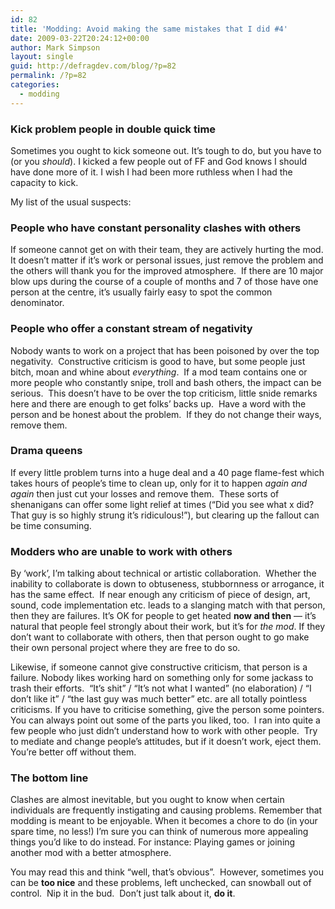 ```yaml
---
id: 82
title: 'Modding: Avoid making the same mistakes that I did #4'
date: 2009-03-22T20:24:12+00:00
author: Mark Simpson
layout: single
guid: http://defragdev.com/blog/?p=82
permalink: /?p=82
categories:
  - modding
---
```

### Kick problem people in double quick time

Sometimes you ought to kick someone out. It&#8217;s tough to do, but you have to (or you <span style="font-style: italic;">should</span>). I kicked a few people out of FF and God knows I should have done more of it. I wish I had been more ruthless when I had the capacity to kick.

My list of the usual suspects:

### People who have constant personality clashes with others

If someone cannot get on with their team, they are actively hurting the mod. It doesn&#8217;t matter if it&#8217;s work or personal issues, just remove the problem and the others will thank you for the improved atmosphere.  If there are 10 major blow ups during the course of a couple of months and 7 of those have one person at the centre, it&#8217;s usually fairly easy to spot the common denominator.

### People who offer a constant stream of negativity

Nobody wants to work on a project that has been poisoned by over the top negativity.  Constructive criticism is good to have, but some people just bitch, moan and whine about _everything_.  If a mod team contains one or more people who constantly snipe, troll and bash others, the impact can be serious.  This doesn&#8217;t have to be over the top criticism, little snide remarks here and there are enough to get folks&#8217; backs up.  Have a word with the person and be honest about the problem.  If they do not change their ways, remove them.

### Drama queens

If every little problem turns into a huge deal and a 40 page flame-fest which takes hours of people&#8217;s time to clean up, only for it to happen <span style="font-style: italic;">again and again</span> then just cut your losses and remove them.  These sorts of shenanigans can offer some light relief at times (&#8220;Did you see what x did?  That guy is so highly strung it&#8217;s ridiculous!&#8221;), but clearing up the fallout can be time consuming.

### Modders who are unable to work with others

By &#8216;work&#8217;, I&#8217;m talking about technical or artistic collaboration.  Whether the inability to collaborate is down to obtuseness, stubbornness or arrogance, it has the same effect.  If near enough any criticism of piece of design, art, sound, code implementation etc. leads to a slanging match with that person, then they are failures. It&#8217;s OK for people to get heated <span style="font-weight: bold;">now and then</span> &#8212; it&#8217;s natural that people feel strongly about their work, but it&#8217;s for <span style="font-style: italic;">the mod</span>. If they don&#8217;t want to collaborate with others, then that person ought to go make their own personal project where they are free to do so.

Likewise, if someone cannot give constructive criticism, that person is a failure. Nobody likes working hard on something only for some jackass to trash their efforts.  &#8220;It&#8217;s shit&#8221; / &#8220;It&#8217;s not what I wanted&#8221; (no elaboration) / &#8220;I don&#8217;t like it&#8221; / &#8220;the last guy was much better&#8221; etc. are all totally pointless criticisms. If you have to criticise something, give the person some pointers. You can always point out some of the parts you liked, too.  I ran into quite a few people who just didn&#8217;t understand how to work with other people.  Try to mediate and change people&#8217;s attitudes, but if it doesn&#8217;t work, eject them.  You&#8217;re better off without them.

### The bottom line

Clashes are almost inevitable, but you ought to know when certain individuals are frequently instigating and causing problems. Remember that modding is meant to be enjoyable. When it becomes a chore to do (in your spare time, no less!) I&#8217;m sure you can think of numerous more appealing things you&#8217;d like to do instead. For instance: Playing games or joining another mod with a better atmosphere.

You may read this and think &#8220;well, that&#8217;s obvious&#8221;.  However, sometimes you can be **too nice** and these problems, left unchecked, can snowball out of control.  Nip it in the bud.  Don&#8217;t just talk about it, **do it**.